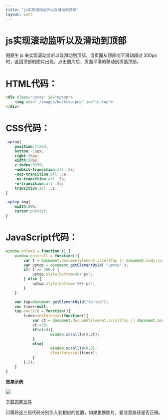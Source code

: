 ```yaml
---
title: "js实现滚动监听以及滑动到顶部"
layout: post
---
```


# js实现滚动监听以及滑动到顶部

用原生 js 来实现滚动监听以及滑动到顶部，当页面从顶部向下滑动超过 300px 时，返回顶部的图片出现，点击图片后，页面平滑的移动到页面顶部。

# HTML代码：

```html
<div class="uptop" id="uptop">
	<img src="./images/backtop.png" id="to-top">
</div>
```

# CSS代码：

```css
.uptop{
    position:fixed;
    bottom:-50px;
    right:30px;
    width:50px;
    z-index:9999;
    -webkit-transition:all .5s;
    -moz-transition:all .5s;
    -ms-transition:all .5s;
    -o-transition:all .5s;
    transition:all .5s;
}

.uptop img{
    width:80%;
    cursor:pointer;
}
```

# JavaScript代码：

```javascript
window.onload = function () {
    window.onscroll = function(){ 
        var t = document.documentElement.scrollTop || document.body.scrollTop;  
        var uptop = document.getElementById( "uptop" ); 
        if( t >= 300 ) { 
            uptop.style.bottom=30+'px';
        } else { 
            uptop.style.bottom=-50+'px';
        } 
    } 

    var top=document.getElementById("to-top");
    var timer=null;
    top.onclick = function(){ 
        timer=setInterval(function(){ 
            var ct = document.documentElement.scrollTop || document.body.scrollTop; 
            ct-=30;
            if(ct>0){
                    window.scrollTo(0,ct);
            }
            else{
                    window.scrollTo(0,0);
                    clearInterval(timer);
            }
        },5);
    }
}
```

**效果示例**

![](https://lien-1258580758.cos.ap-shanghai.myqcloud.com/blog-img/backtop/2.gif)

[下载完整文件](<https://github.com/isArtJay/backtop>)

只需将这三段代码分别引入到相应的位置，如果更换图片，要注意路径是否正确。
